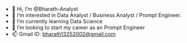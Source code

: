 - 👋 Hi, I’m @Bharath-Analyst
- 👀 I’m interested in Data Analyst / Business Analyst / Prompt Engineer.
- 🌱 I’m currently learning Data Science
- 💞️ I’m looking to start my career as an Prompt Engineer
- 📫 Gmail ID: bharath13252002@gmail.com

<!---
Bharath-Analyst/Bharath-Analyst is a ✨ special ✨ repository because its `README.md` (this file) appears on your GitHub profile.
You can click the Preview link to take a look at your changes.
--->
